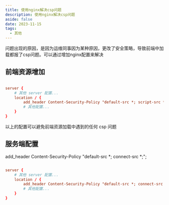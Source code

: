 ```yaml
---
title: 使用nginx解决csp问题
description: 使用nginx解决csp问题
aside: false
date: 2023-11-15
tags:
  - 其他
---
```



问题出现的原因，是因为运维同事因为某种原因，更改了安全策略，导致前端中加载都报了csp问题。可以通过增加nginx配置来解决


## 前端资源增加

```conf

server {
    # 其他 server 配置...
    location / {
        add_header Content-Security-Policy "default-src *; script-src * 'unsafe-inline' 'unsafe-eval'; style-src * 'unsafe-inline'; img-src * data:; font-src * data:;";
        # 其他配置...
    }
}

```
以上的配置可以避免前端资源加载中遇到的任何 csp 问题

## 服务端配置

add_header Content-Security-Policy "default-src *; connect-src *;";

```conf

server {
    # 其他 server 配置...
    location / {
        add_header Content-Security-Policy "default-src *; connect-src *;";
        # 其他配置...
    }
}

```
